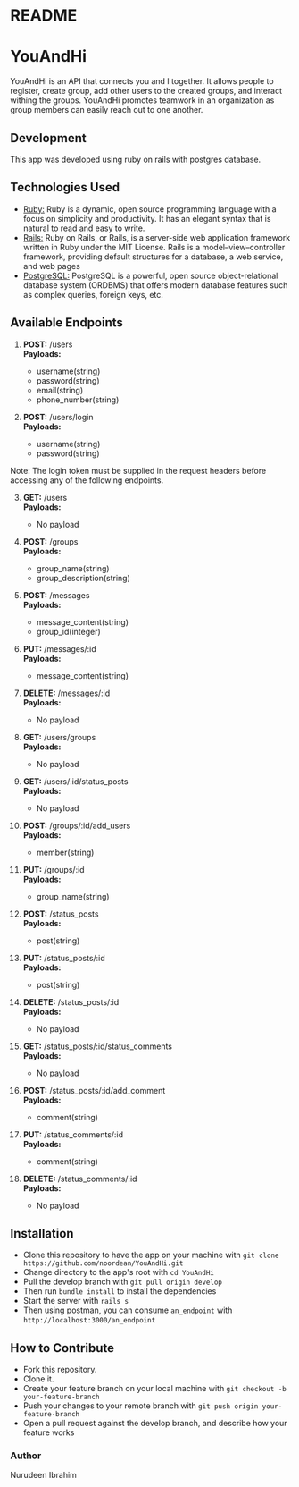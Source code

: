 # README

# YouAndHi
YouAndHi is an API that connects you and I together. It allows people to register, create group, add other users to the created groups, and interact withing the groups. YouAndHi promotes teamwork in an organization as group members can easily reach out to one another.

## Development
This app was developed using ruby on rails with postgres database.

## Technologies Used
* [Ruby:](https://www.ruby-lang.org/en/) Ruby is a dynamic, open source programming language with a focus on simplicity and productivity. It has an elegant syntax that is natural to read and easy to write.
* [Rails:](https://http://rubyonrails.org/) Ruby on Rails, or Rails, is a server-side web application framework written in Ruby under the MIT License. Rails is a model–view–controller framework, providing default structures for a database, a web service, and web pages
* [PostgreSQL:](https://www.postgresql.org/) PostgreSQL is a powerful, open source object-relational database system (ORDBMS) that offers modern database features such as complex queries, foreign keys, etc.

## Available Endpoints
1. <b>POST:</b> /users <br>
   <b>Payloads:</b>
      - username(string)
      - password(string)
      - email(string)
      - phone_number(string)

2. <b>POST:</b> /users/login <br>
   <b>Payloads:</b>
      - username(string)
      - password(string)

Note: The login token must be supplied in the request headers before accessing any of the following endpoints.

3. <b>GET:</b> /users <br>
   <b>Payloads:</b>
      - No payload

4. <b>POST:</b> /groups <br>
   <b>Payloads:</b>
      - group_name(string)
      - group_description(string)

5. <b>POST:</b> /messages <br>
   <b>Payloads:</b>
      - message_content(string)
      - group_id(integer)

6. <b>PUT:</b> /messages/:id <br>
   <b>Payloads:</b>
      - message_content(string)

7. <b>DELETE:</b> /messages/:id <br>
   <b>Payloads:</b>
      - No payload

8. <b>GET:</b> /users/groups <br>
   <b>Payloads:</b>
      - No payload
    
9. <b>GET:</b> /users/:id/status_posts <br>
   <b>Payloads:</b>
      - No payload

10. <b>POST:</b> /groups/:id/add_users <br>
   <b>Payloads:</b>
      - member(string)

11. <b>PUT:</b> /groups/:id <br>
   <b>Payloads:</b>
      - group_name(string)

12. <b>POST:</b> /status_posts <br>
   <b>Payloads:</b>
      - post(string)

13. <b>PUT:</b> /status_posts/:id <br>
   <b>Payloads:</b>
      - post(string)

14. <b>DELETE:</b> /status_posts/:id <br>
   <b>Payloads:</b>
      - No payload

15. <b>GET:</b> /status_posts/:id/status_comments <br>
   <b>Payloads:</b>
      - No payload

16. <b>POST:</b> /status_posts/:id/add_comment <br>
   <b>Payloads:</b>
      - comment(string)
    
17. <b>PUT:</b> /status_comments/:id <br>
   <b>Payloads:</b>
      - comment(string)

18. <b>DELETE:</b> /status_comments/:id <br>
   <b>Payloads:</b>
      - No payload

## Installation
- Clone this repository to have the app on your machine with ```git clone https://github.com/noordean/YouAndHi.git```
- Change directory to the app's root with ```cd YouAndHi```
- Pull the develop branch with ```git pull origin develop```
- Then run ```bundle install```  to install the dependencies
- Start the server with ```rails s```
- Then using postman, you can consume `an_endpoint` with ```http://localhost:3000/an_endpoint```

## How to Contribute
- Fork this repository.
- Clone it.
- Create your feature branch on your local machine with ```git checkout -b your-feature-branch```
- Push your changes to your remote branch with ```git push origin your-feature-branch```
- Open a pull request against the develop branch, and describe how your feature works

### Author
Nurudeen Ibrahim
